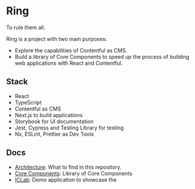 # Ring

To rule them all.

Ring is a project with two main purposes:

- Explore the capabilities of Contentful as CMS.
- Build a library of Core Components to speed up the process of building web applications with React and Contentful.

## Stack

- React
- TypeScript
- Contentful as CMS
- Next.js to build applications
- Storybook for UI documentation
- Jest, Cypress and Testing Library for testing
- Nx, ESLint, Prettier as Dev Tools

## Docs

- [Architecture](docs/architecture.md): What to find in this repository.
- [Core Components](docs/core-components.md): Library of Core Components
- [ICLab](docs/iclab.md): Demo application to showcase the
